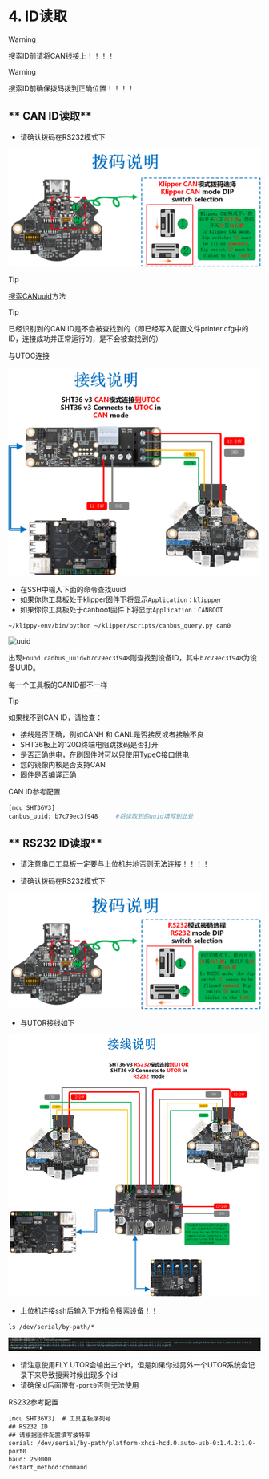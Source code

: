 # 

# 4. ID读取

>[!Warning]
>
>搜索ID前请将CAN线接上！！！！

>[!Warning]
>
>搜索ID前确保拨码拨到正确位置！！！！

<!-- tabs:start -->

## ** CAN ID读取**

* 请确认拨码在RS232模式下

<img src="../../images/boards/fly_sht36_v3/can_mode.png" alt="can_mode" style="zoom:100%;" />

> [!TIP]
> [搜索CANuuid](/introduction/id?id=搜索can固件id "点击即可跳转")方法

> [!TIP]
> 已经识别到的CAN ID是不会被查找到的（即已经写入配置文件printer.cfg中的ID，连接成功并正常运行的，是不会被查找到的）

与UTOC连接

![utoc_wiring](../../images/boards/fly_sht36_v3/utoc_wiring.png)

* 在SSH中输入下面的命令查找uuid
* 如果你你工具板处于klipper固件下将显示`Application：klippper`
* 如果你你工具板处于canboot固件下将显示`Application：CANBOOT`

```bash
~/klippy-env/bin/python ~/klipper/scripts/canbus_query.py can0
```

![uuid](../../images/boards/fly_sht36_42/uuid.png)

出现``Found canbus_uuid=b7c79ec3f948``则查找到设备ID，其中``b7c79ec3f948``为设备UUID。

每一个工具板的CANID都不一样

> [!TIP]
> 如果找不到CAN ID，请检查：

* 接线是否正确，例如CANH 和 CANL是否接反或者接触不良
* SHT36板上的120Ω终端电阻跳拨码是否打开
* 是否正确供电，在刷固件时可以只使用TypeC接口供电
* 您的镜像内核是否支持CAN
* 固件是否编译正确

CAN ID参考配置

```bash
[mcu SHT36V3]
canbus_uuid: b7c79ec3f948     #将读取到的uuid填写到此处
```

## ** RS232 ID读取**

* 请注意串口工具板一定要与上位机共地否则无法连接！！！！

* 请确认拨码在RS232模式下

![232_mode](../../images/boards/fly_sht36_v3/232_mode.png)

* 与UTOR接线如下

![utor_wiring](../../images/boards/fly_utor/utor_wiring.png)

* 上位机连接ssh后输入下方指令搜索设备！！

```
ls /dev/serial/by-path/*
```

![id](../../images/boards/fly_utor/id.png)

* 请注意使用FLY UTOR会输出三个id，但是如果你过另外一个UTOR系统会记录下来导致搜索时候出现多个id
* 请确保id后面带有`-port0`否则无法使用

RS232参考配置

```
[mcu SHT36V3]  # 工具主板序列号
## RS232 ID
## 请根据固件配置填写波特率
serial: /dev/serial/by-path/platform-xhci-hcd.0.auto-usb-0:1.4.2:1.0-port0
baud: 250000
restart_method:command
```

<!-- tabs:end -->



